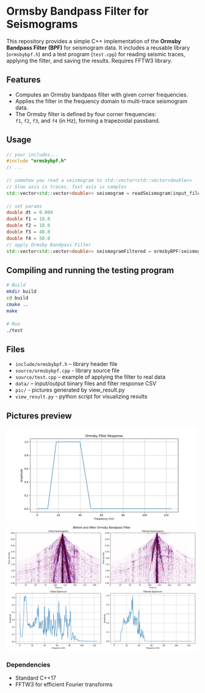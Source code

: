 # Ormsby Bandpass Filter for Seismograms

This repository provides a simple C++ implementation of the **Ormsby Bandpass Filter (BPF)** for seismogram data. It includes a reusable library (`ormsbybpf.h`) and a test program (`test.cpp`) for reading seismic traces, applying the filter, and saving the results. Requires FFTW3 library.

## Features

- Computes an Ormsby bandpass filter with given corner frequencies.
- Applies the filter in the frequency domain to multi-trace seismogram data.
- The Ormsby filter is defined by four corner frequencies:  
`f1`, `f2`, `f3`, and `f4` (in Hz), forming a trapezoidal passband.

## Usage
```cpp
// your includes...
#include "ormsbybpf.h"
// ...

// somehow you read a seismogram to std::vector<std::vector<double>>
// Slow axis is traces, fast axis is samples
std::vector<std::vector<double>> seismogram = readSeismogram(input_file, n_traces, n_samples);

// set params
double dt = 0.004
double f1 = 10.0
double f2 = 18.0
double f3 = 40.0
double f4 = 50.0
// apply Ormsby Bandpass Filter
std::vector<std::vector<double>> seismogramFiltered = ormsbyBPF(seismogram, dt, f1, f2, f3, f4);
```
## Compiling and running the testing program

```bash
# Build
mkdir build
cd build
cmake ..
make

# Run
./test
```

## Files
- ```include/ormsbybpf.h``` – library header file
- ```source/ormsbybpf.cpp``` - library source file
- ```source/test.cpp``` – example of applying the filter to real data
- ```data/``` – input/output binary files and filter response CSV
- ```pic/``` - pictures generated by view_result.py
- ```view_result.py``` - python script for visualizing results

## Pictures preview 
<img src="./pic/filter.png" alt="Filter response" width="500"><br> 
<img src="./pic/seismic_comparison.png" alt="Filtering Result" width="500"> 

### Dependencies
- Standard C++17
- FFTW3 for efficient Fourier transforms
